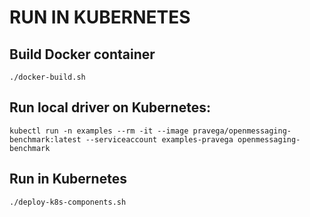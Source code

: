 # RUN IN KUBERNETES

## Build Docker container

```
./docker-build.sh
```

## Run local driver on Kubernetes:

```
kubectl run -n examples --rm -it --image pravega/openmessaging-benchmark:latest --serviceaccount examples-pravega openmessaging-benchmark
```

## Run in Kubernetes

```
./deploy-k8s-components.sh
```

